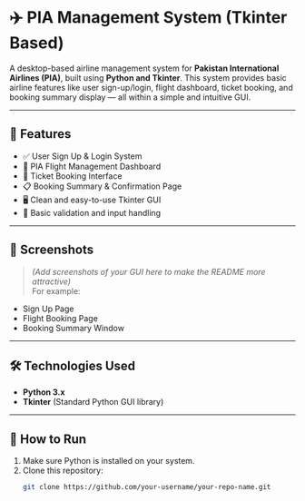 # ✈️ PIA Management System (Tkinter Based)

A desktop-based airline management system for **Pakistan International Airlines (PIA)**, built using **Python and Tkinter**.
This system provides basic airline features like user sign-up/login, flight dashboard, ticket booking, and booking summary display — all within a simple and intuitive GUI.

---

## 🚀 Features

- ✅ User Sign Up & Login System  
- 🛫 PIA Flight Management Dashboard  
- 🎫 Ticket Booking Interface  
- 📋 Booking Summary & Confirmation Page  
- 🖥️ Clean and easy-to-use Tkinter GUI  
- 🔐 Basic validation and input handling  

---

## 📸 Screenshots

> *(Add screenshots of your GUI here to make the README more attractive)*  
For example:
- Sign Up Page  
- Flight Booking Page  
- Booking Summary Window

---

## 🛠️ Technologies Used

- **Python 3.x**  
- **Tkinter** (Standard Python GUI library)

---

## 📂 How to Run

1. Make sure Python is installed on your system.
2. Clone this repository:
   ```bash
   git clone https://github.com/your-username/your-repo-name.git
